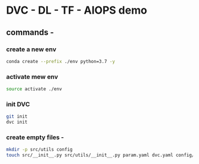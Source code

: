 # DVC - DL - TF - AIOPS demo

## commands - 

### create a new env
```bash
conda create --prefix ./env python=3.7 -y
```
### activate mew env
```bash
source activate ./env
```
### init DVC
```bash
git init
dvc init
```
### create empty files -
```bash
mkdir -p src/utils config
touch src/__init__.py src/utils/__init__.py param.yaml dvc.yaml config/config.yaml src/stage_01_load_save.py src/utils/all_utils.py setup.py .gitignore

```
